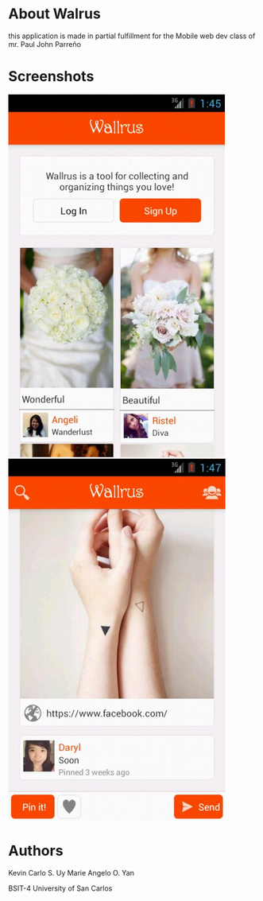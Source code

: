 About Walrus
======
this application is made in partial fulfillment for the Mobile web dev class of mr. Paul John Parreño

Screenshots
======
![Alt text](screenshots/Home.JPG  "Login Screen")
![Alt text](screenshots/Pin.JPG  "Sample Pin")

Authors
======
Kevin Carlo S. Uy
Marie Angelo O. Yan

BSIT-4
University of San Carlos
